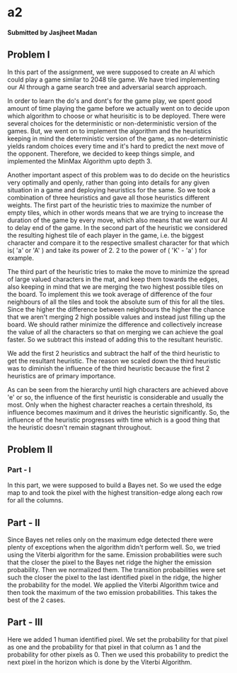 # a2
#### Submitted by Jasjheet Madan
## Problem I

In this part of the assignment, we were supposed to create an AI which could play a game similar to 2048 tile game. We have tried implementing our AI through a game search tree and adversarial search approach.

In order to learn the do's and dont's for the game play, we spent good amount of time playing the game before we actually went on to decide upon which algorithm to choose or what heurisitic is to be deployed. There were several choices for the deterministic or non-deterministic version of the games. But, we went on to implement the algorithm and the heuristics keeping in mind the deterministic version of the game, as non-deterministic yields random choices every time and it's hard to predict the next move of the opponent. Therefore, we decided to keep things simple, and implemented the MinMax Algorithm upto depth 3.

Another important aspect of this problem was to do decide on the heuristics very optimally and openly, rather than going into details for any given situation in a game and deploying heuristics for the same. So we took a combination of three heuristics and gave all those heuristics different weights. The first part of the heuristic tries to maximize the number of empty tiles, which in other words means that we are trying to increase the duration of the game by every move, which also means that we want our AI to delay end of  the game. In the second part of the heuristic we considered the resulting highest tile of each player in the game, i.e. the biggest character and compare it to the respective smallest character for that which is( 'a' or 'A' ) and take its power of 2. 2 to the power of ( 'K' - 'a' ) for example.

The third part of the heuristic tries to make the move to minimize the spread of large valued characters in the mat, and keep them towards the edges, also keeping in mind that we are merging the two highest possible tiles on the board. To implement this we took average of difference of the four neighbours of all the tiles and took the absolute sum of this for all the tiles. Since the higher the difference between neighbours the higher the chance that we aren't merging 2 high possible values and instead just filling up the board. We should rather minimize the difference and collectively increase the value of all the characters so that on merging we can achieve the goal faster. So we subtract this instead of adding this to the resultant heuristic.

We add the first 2 heuristics and subtract the half of the third heuristic to get the resultant heuristic. The reason we scaled down the third heuristic was to diminish the influence of the third heuristic because the first 2 heuristics are of primary importance.

As can be seen from the hierarchy until high characters are achieved above 'e' or so, the influence of the first heuristic is considerable and usually the most. Only when the highest character reaches a certain threshold, its influence becomes maximum and it drives the heuristic significantly. So, the influence of the heuristic progresses with time which is a good thing that the heuristic doesn't remain stagnant throughout.

## Problem II

### Part - I
In this part, we were supposed to build a Bayes net. So we used the edge map to and took the pixel with the highest transition-edge along each row for all the columns.

## Part - II
Since Bayes net relies only on the maximum edge detected there were plenty of exceptions when the algorithm didn't perform well. So, we tried using the Viterbi algorithm for the same. Emission probabilities were such that the closer the pixel to the Bayes net ridge the higher the emission probability. Then we normalized them. The transition probabilities were set such the closer the pixel to the last identified pixel in the ridge, the higher the probability for the model. We applied the Viterbi Algorithm twice and then took the maximum of the two emission probabilities. This takes the best of the 2 cases.

## Part - III
Here we added 1 human identified pixel. We set the probability for that pixel as one and the probability for that pixel in that column as 1 and the probability for other pixels as 0. Then we used this probability to predict the next pixel in the horizon which is done by the Viterbi Algorithm.
